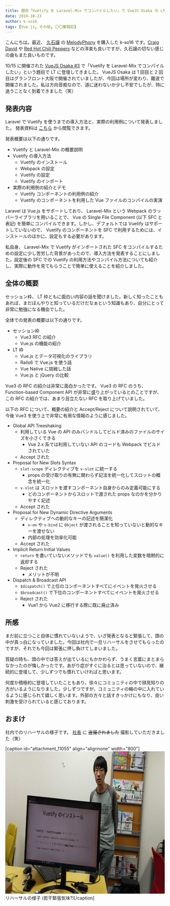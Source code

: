 ```yaml
---
title: 題目「Vuetify を Laravel-Mix でコンパイルしたい」で VueJS Osaka の LT に登壇してきました
date: 2019-10-23
author: k-so16
tags: [Vue.js, その他, 〇〇奮闘記]
---
```


こんにちは。最近、 [久石譲](http://joehisaishi.com/index.php) の [MelodyPhony](https://www.universal-music.co.jp/hisaishi-joe/products/umck-1369/) を購入した k-so16 です。[Craig David](https://www.craigdavid.com/) や [Red Hot Chili Peppers](https://redhotchilipeppers.com/) などの洋楽も良いですが、久石譲の切ない感じの曲もまた良いものです。

10/15 に開催された [VueJS Osaka #3](https://vuejs-osaka.connpass.com/event/148709/) で「Vuetify を Laravel-Mix でコンパイルしたい」という題目で LT に登壇してきました。 VueJS Osaka は 1 回目と 2 回目はグランフロント大阪で開催されていましたが、今回は場所が変わり、難波で開催されました。私は方向音痴なので、道に迷わないか少し不安でしたが、特に迷うことなく到着できました（笑）

## 発表内容
Laravel で Vuetify を使うまでの導入方法と、実際の利用例について発表しました。 発表資料は [こちら](https://speakerdeck.com/azuki/vuetifywolaravel-mixdekonpairusitai) から閲覧できます。

発表概要は以下の通りです。

- Vuetify と Laravel-Mix の概要説明
- Vuetify の導入方法
    - Vuetify のインストール
    - Webpack の設定
    - Vuetify の設定
    - Vuetify のインポート
- 実際の利用例の紹介とデモ
    - Vuetify コンポーネントの利用例の紹介
    - Vuetify のコンポーネントを利用した Vue ファイルのコンパイルの実演

Laravel は Vue.js をサポートしており、 Laravel-Mix という Webpack のラッパーライブラリを用いることで、 Vue の Single File Component (以下 SFC と表記) を簡単にコンパイルできます。しかし、デフォルトでは Vuetify はサポートしていないので、 Vuetify のコンポーネントを SFC で利用するためには、インストールのほかに、設定もする必要があります。

私自身、 Laravel-Mix で Vuetify がインポートされた SFC をコンパイルするための設定に少し苦労した背景があったので、導入方法を発表することにしました。設定後の SFC での Vuetify の利用方法やコンパイル方法についても紹介し、実際に動作を見てもらうことで簡単に使えることを紹介しました。

## 全体の概要
セッション枠、 LT 枠ともに面白い内容の話を聞けました。新しく知ったこともあれば、まだぼんやりと知っているだけだなぁという知識もあり、自分にとって非常に勉強になる機会でした。

全体での発表の概要は以下の通りです。

- セッション枠
    - Vue3 RFC の紹介
    - Vue.js の機能の紹介
- LT 枠
    - Vue.js とデータ可視化のライブラリ
    - Rails6 で Vue.js を使う話
    - Vue Native に挑戦した話
    - Vue.js と jQuery の比較

Vue3 の RFC の紹介は非常に面白かったです。 Vue3 の RFC のうち、 Function-based Component API が非常に盛り上がっているとのことですが、この RFC の紹介では、あまり目立たない RFC を取り上げていました。

以下の RFC について、概要の紹介と Accept/Reject について説明されていて、今後 Vue3 を使う上で非常に有用な情報のように感じました。

- Global API Treeshaking
    - 利用している Vue の API のみバンドルしてビルド済みのファイルのサイズを小さくできる
        - Vue 2.x 系では利用していない API のコードも Webpack でビルドされていた
    - Accept された
- Proposal for New Slots Syntax
    - `slot-scope` ディレクティブを `v-slot` に統一する
        - props の受け取りの有無に関わらず記法を統一化してスロットの概念を統一化
    - `v-slot` は スロットを渡すコンポーネント自身からのみ定義可能にする
        - どのコンポーネントからスロットで渡された props なのかを分かりやすく記述
    - Accept された
- Proposal for New Dynamic Directive Arguments
    - ディレクティブへの動的なキーの記述を簡潔化
        - `v-on` や `v-bind` に `Object` が渡されることを知っていないと動的なキーを渡せない
        - 内部の処理を効率化可能
    - Accept された
- Implicit Return Initial Values
    - `return` を書いていないメソッドでも `value()` を利用した変数を暗黙的に返却する
    - Reject された
        - メリットが不明
- Dispatch & Broadcast API
    - `$dispatch()` で上位のコンポーネントすべてにイベントを発火させる
    - `$broadcast()` で下位のコンポーネントすべてにイベントを発火させる
    - Reject された
        - Vue1 から Vue2 に移行する際に既に廃止済み

## 所感
まだ前に立つこと自体に慣れていないようで、いざ発表となると緊張して、頭の中が真っ白になっていました。今回は社内で一旦リハーサルをさせてもらったのですが、それでも今回は緊張に押し負けてしまいました。

質疑の時も、頭の中では答えが出ているにもかかわらず、うまく言葉にまとまらなかったのが悔しかったです。あがり症がすぐに治るとは思っていないので、継続的に登壇して、少しずつでも慣れていければと思います。

何度か積極的に登壇していたこともあり、徐々にコミュニティの中で顔見知りの方がいるようになりました。少しずつですが、コミュニティの輪の中に入れているように感じられて嬉しく思います。外部の方々と話すきっかけにもなり、良い刺激を受けられていると感じております。

## おまけ
社内でのリハーサルの様子です。 [社長](https://mseeeen.msen.jp/category/articles-president-wrote/) に <del>盗撮されました</del> 撮影していただきました（笑）

[caption id="attachment_11055" align="alignnone" width="800"]<img src="images/vuejs-osaka-3rd-1.jpg" alt="" width="800" height="450" class="size-full wp-image-11055" /> リハーサルの様子 (若干緊張気味?)[/caption]